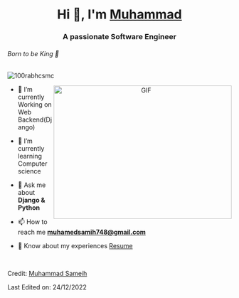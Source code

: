  <h1 align="center">Hi 👋, I'm <a href="https://100rabhcsmc.github.io/Me.io/" target="blank">
Muhammad </a></h1>
<h3 align="center">A passionate Software Engineer</h3>

<h6 align="left">Born to be King 👑</h6>

<p align="left"> <img src="https://komarev.com/ghpvc/?username=100rabhcsmc&label=Profile%20views&color=0e75b6&style=flat" alt="100rabhcsmc" /> </p>


<a target="_blank" align="center">
  <img align="right" top="500" height="300" width="400" alt="GIF" src="https://media.giphy.com/media/SWoSkN6DxTszqIKEqv/giphy.gif">
</a>


- 🌱 I’m currently Working on Web Backend(Django)

- 🌱 I’m currently learning Computer science

- 💬 Ask me about **Django & Python**

- 📫 How to reach me **muhamedsamih748@gmail.com**

- 📄 Know about my experiences <a href="https://drive.google.com/file/d/1sBoeYfIfqyN7M7kw3BkvL-4v-ntmPFA8/view?usp=sharing" target="blank">Resume</a>
<br/>



Credit: [Muhammad Sameih](https://github.com/Muhammed-Sameih)

Last Edited on: 24/12/2022
